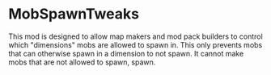 MobSpawnTweaks
==============
This mod is designed to allow map makers and mod pack builders to control which "dimensions" mobs are allowed to spawn in. This only prevents mobs that can otherwise spawn in a dimension to not spawn. It cannot make mobs that are not allowed to spawn, spawn.

